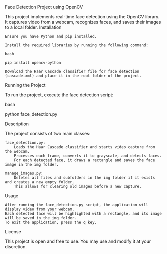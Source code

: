 Face Detection Project using OpenCV

This project implements real-time face detection using the OpenCV library. It captures video from a webcam, recognizes faces, and saves their images to a local folder.
Installation

    Ensure you have Python and pip installed.

    Install the required libraries by running the following command:

    bash

    pip install opencv-python

    Download the Haar Cascade classifier file for face detection (cascade.xml) and place it in the root folder of the project.

Running the Project

To run the project, execute the face detection script:

bash

python face_detection.py

Description

The project consists of two main classes:

    face_detection.py:
        Loads the Haar Cascade classifier and starts video capture from the webcam.
        Processes each frame, converts it to grayscale, and detects faces.
        For each detected face, it draws a rectangle and saves the face image in the img folder.

    manage_images.py:
        Deletes all files and subfolders in the img folder if it exists and creates a new empty folder.
        This allows for clearing old images before a new capture.

Usage

    After running the face_detection.py script, the application will display video from your webcam.
    Each detected face will be highlighted with a rectangle, and its image will be saved in the img folder.
    To exit the application, press the q key.

License

This project is open and free to use. You may use and modify it at your discretion.
